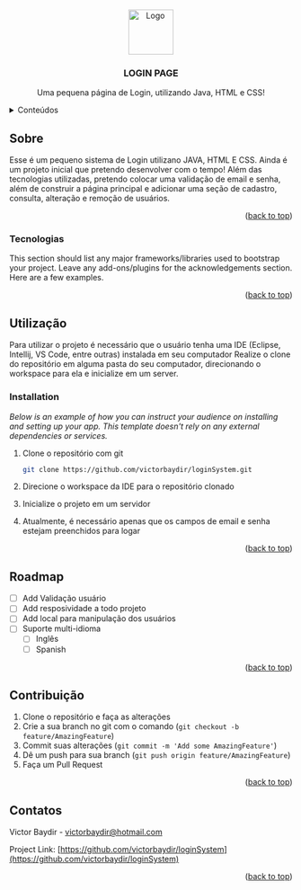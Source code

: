 
<a name="readme-top"></a>



<!-- PROJECT LOGO -->
<br />
<div align="center">
  <a href="https://github.com/othneildrew/Best-README-Template">
    <img src="https://upload.wikimedia.org/wikipedia/commons/thumb/3/38/HTML5_Badge.svg/800px-HTML5_Badge.svg.png" alt="Logo" width="80" height="80">
  </a>

  <h3 align="center">LOGIN PAGE</h3>

  <p align="center">
    Uma pequena página de Login, utilizando Java, HTML e CSS!
    <br />
    
  </p>
</div>



<!-- TABLE OF CONTENTS -->
<details>
  <summary>Conteúdos</summary>
  <ol>
    <li>
      <a href="#Sobre">Sobre</a>
      <ul>
        <li><a href="#ferramentas">Tecnologias</a></li>
      </ul>
      <ul>
        <li><a href="#ferramentas">Utilização</a></li>
      </ul>
      <ul>
        <li><a href="#ferramentas">Installation</a></li>
      </ul>
      <ul>
        <li><a href="#ferramentas">Roadmap</a></li>
      </ul>
      <ul>
        <li><a href="#ferramentas">Contribuição</a></li>
      </ul>
      <ul>
        <li><a href="#ferramentas">Contatos</a></li>
      </ul>
    </li>

  </ol>
</details>



<!-- ABOUT THE PROJECT -->
## Sobre


Esse é um pequeno sistema de Login utilizano JAVA, HTML E CSS. Ainda é um projeto inicial que pretendo desenvolver com o tempo!
Além das tecnologias utilizadas, pretendo colocar uma validação de email e senha, além de construir a página principal e adicionar uma seção de cadastro, consulta, alteração e remoção de usuários.

<p align="right">(<a href="#readme-top">back to top</a>)</p>



### Tecnologias

This section should list any major frameworks/libraries used to bootstrap your project. Leave any add-ons/plugins for the acknowledgements section. Here are a few examples.


<p align="right">(<a href="#readme-top">back to top</a>)</p>



<!-- GETTING STARTED -->
## Utilização

Para utilizar o projeto é necessário que o usuário tenha uma IDE (Eclipse, Intellij, VS Code, entre outras) instalada em seu computador
Realize o clone do repositório em alguma pasta do seu computador, direcionando o workspace para ela e inicialize em um server.

### Installation

_Below is an example of how you can instruct your audience on installing and setting up your app. This template doesn't rely on any external dependencies or services._


1. Clone o repositório com git
   ```sh
   git clone https://github.com/victorbaydir/loginSystem.git
   ```
2. Direcione o workspace da IDE para o repositório clonado
3. Inicialize o projeto em um servidor

4. Atualmente, é necessário apenas que os campos de email e senha estejam preenchidos para logar

<p align="right">(<a href="#readme-top">back to top</a>)</p>


<!-- ROADMAP -->
## Roadmap

- [ ] Add Validação usuário
- [ ] Add resposividade a todo projeto
- [ ] Add local para manipulação dos usuários
- [ ] Suporte multi-idioma
    - [ ] Inglês
    - [ ] Spanish

<p align="right">(<a href="#readme-top">back to top</a>)</p>



<!-- CONTRIBUTING -->
## Contribuição


1. Clone o repositório  e faça as alterações
2. Crie a sua branch no git com o comando (`git checkout -b feature/AmazingFeature`)
3. Commit suas alterações (`git commit -m 'Add some AmazingFeature'`)
4. Dê um push para sua branch (`git push origin feature/AmazingFeature`)
5. Faça um Pull Request

<p align="right">(<a href="#readme-top">back to top</a>)</p>




<!-- CONTACT -->
## Contatos

Victor Baydir - victorbaydir@hotmail.com

Project Link: [https://github.com/victorbaydir/loginSystem](https://github.com/victorbaydir/loginSystem)

<p align="right">(<a href="#readme-top">back to top</a>)</p>
